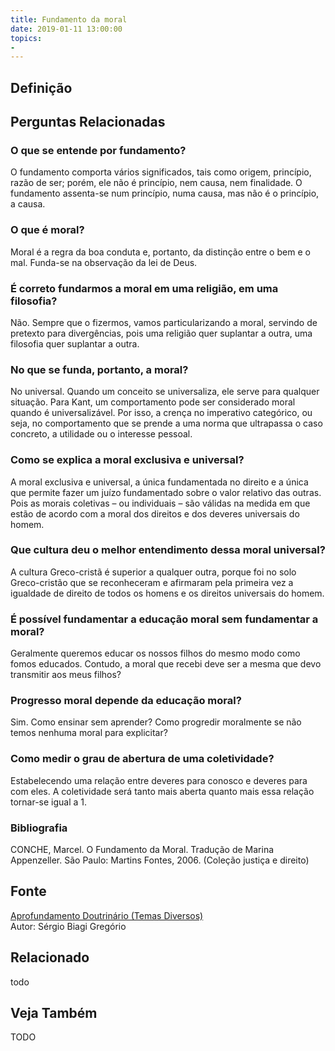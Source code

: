 ```yaml
---
title: Fundamento da moral
date: 2019-01-11 13:00:00
topics: 
- 
---
```


## Definição


## Perguntas Relacionadas

### O que se entende por fundamento?
O fundamento comporta vários significados, tais como origem, princípio,
razão de ser; porém, ele não é princípio, nem causa, nem
finalidade. O fundamento assenta-se num princípio, numa causa, mas
não é o princípio, a causa.

### O que é moral?
Moral é a regra da boa conduta e, portanto, da distinção entre o bem e o
mal. Funda-se na observação da lei de Deus.

### É correto fundarmos a moral em uma religião, em uma filosofia?
Não. Sempre que o fizermos, vamos particularizando a moral, servindo de
pretexto para divergências, pois uma religião quer suplantar a outra,
uma filosofia quer suplantar a outra.

### No que se funda, portanto, a moral?
No universal. Quando um conceito se universaliza, ele serve para
qualquer situação. Para Kant, um comportamento pode ser considerado
moral quando é universalizável. Por isso, a crença no imperativo
categórico, ou seja, no comportamento que se prende a uma norma que
ultrapassa o caso concreto, a utilidade ou o interesse pessoal.

### Como se explica a moral exclusiva e universal?
A moral exclusiva e universal, a única fundamentada no direito e a
única que permite fazer um juízo fundamentado sobre o valor relativo das
outras. Pois as morais coletivas – ou individuais – são válidas na
medida em que estão de acordo com a moral dos direitos e dos deveres
universais do homem.

### Que cultura deu o melhor entendimento dessa moral universal?
A cultura Greco-cristã é superior a qualquer outra, porque foi no solo
Greco-cristão que se reconheceram e afirmaram pela primeira vez a
igualdade de direito de todos os homens e os direitos universais do
homem.

### É possível fundamentar a educação moral sem fundamentar a moral?
Geralmente queremos educar os nossos filhos do mesmo modo como fomos
educados. Contudo, a moral que recebi deve ser a mesma que devo
transmitir aos meus filhos?
### Progresso moral depende da educação moral?
Sim. Como ensinar sem aprender? Como progredir moralmente se não temos
nenhuma moral para explicitar?
### Como medir o grau de abertura de uma coletividade?
Estabelecendo uma relação entre deveres para conosco e deveres para
com eles. A coletividade será tanto mais aberta quanto mais essa
relação tornar-se igual a 1.


### Bibliografia
CONCHE, Marcel. O Fundamento da Moral. Tradução de Marina Appenzeller.
São Paulo: Martins Fontes, 2006. (Coleção justiça e direito)

## Fonte
[Aprofundamento Doutrinário (Temas Diversos)](https://sites.google.com/view/aprofundamentodoutrinario/fundamento-da-moral)  
Autor: Sérgio Biagi Gregório



## Relacionado
todo

## Veja Também
TODO


